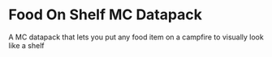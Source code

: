 # Food On Shelf MC Datapack
 A MC datapack that lets you put any food item on a campfire to visually look like a shelf
